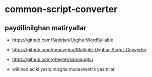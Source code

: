 # common-script-converter

## paydilinilghan matiryallar

* https://github.com/Sabirjan/UyghurWordSyllable

* https://github.com/neouyghur/Multiple-Uyghur-Script-Converter

* https://github.com/gheyret/sanoqughu

* wikipediadiki yeziqimizgha munasiwetlik yazmilar 
